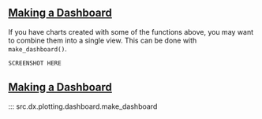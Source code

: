 <!-- --8<-- [start:usage] -->
## [Making a Dashboard](../../reference/charts/basic_charts/#src.dx.plotting.dashboard.make_dashboard)
If you have charts created with some of the functions above, you may want to combine them into a single view. This can be done with `make_dashboard()`.

```
SCREENSHOT HERE
```
<!-- --8<-- [end:usage] -->

<!-- --8<-- [start:ref] -->
## [Making a Dashboard](../../../plotting/overview/#making_a_dashboard)
::: src.dx.plotting.dashboard.make_dashboard
<!-- --8<-- [end:ref] -->